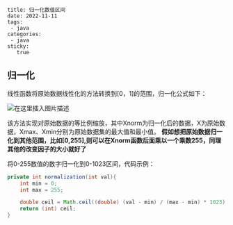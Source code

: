 ```
title: 归一化数值区间
date: 2022-11-11
tags:
 - java
categories: 
 - java
sticky: 
   true
```

## 归一化

线性函数将原始数据线性化的方法转换到[0，1]的范围，归一化公式如下：

![在这里插入图片描述](https://img-blog.csdnimg.cn/20210519210557411.png)

该方法实现对原始数据的等比例缩放，其中Xnorm为归一化后的数据，X为原始数据，Xmax、Xmin分别为原始数据集的最大值和最小值。
**假如想把原始数据归一化到其他范围，比如[0,255],则可以在Xnorm函数后面乘以一个乘数255，同理其他的改变因子的大小就好了**



将0-255数值的数字归一化到0-1023区间，代码示例：

```java
private int normalization(int val){
    int min = 0;
    int max = 255;

    double ceil = Math.ceil((double) (val - min) / (max - min) * 1023);
    return (int) ceil;
}
```

